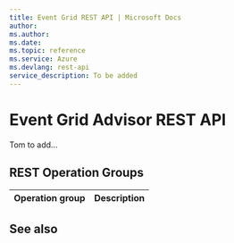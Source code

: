 ```yaml
---
title: Event Grid REST API | Microsoft Docs
author: 
ms.author: 
ms.date: 
ms.topic: reference
ms.service: Azure
ms.devlang: rest-api
service_description: To be added
---
```


# Event Grid Advisor REST API

Tom to add...

## REST Operation Groups 

| Operation group | Description                                                        |
|-----------------|--------------------------------------------------------------------|

## See also
